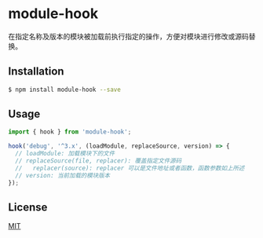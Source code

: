 # module-hook

在指定名称及版本的模块被加载前执行指定的操作，方便对模块进行修改或源码替换。

## Installation

```bash
$ npm install module-hook --save
```

## Usage

```javascript
import { hook } from 'module-hook';

hook('debug', '^3.x', (loadModule, replaceSource, version) => {
  // loadModule: 加载模块下的文件
  // replaceSource(file, replacer): 覆盖指定文件源码
  //   replacer(source): replacer 可以是文件地址或者函数，函数参数如上所述
  // version: 当前加载的模块版本
});
```

## License

[MIT](LICENSE)